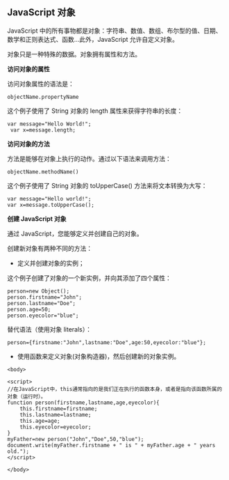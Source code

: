 ## JavaScript 对象

JavaScript 中的所有事物都是对象：字符串、数值、数组、布尔型的值、日期、数学和正则表达式、函数...此外，JavaScript 允许自定义对象。

对象只是一种特殊的数据。对象拥有属性和方法。

**访问对象的属性**

访问对象属性的语法是：

```
objectName.propertyName
```

这个例子使用了 String 对象的 length 属性来获得字符串的长度：

```
var message="Hello World!";
 var x=message.length;
```

**访问对象的方法**

方法是能够在对象上执行的动作。通过以下语法来调用方法：

```
objectName.methodName() 
```

这个例子使用了 String 对象的 toUpperCase() 方法来将文本转换为大写：

```
var message="Hello world!";
var x=message.toUpperCase();
```

**创建 JavaScript 对象**

通过 JavaScript，您能够定义并创建自己的对象。

创建新对象有两种不同的方法：

* 定义并创建对象的实例；

这个例子创建了对象的一个新实例，并向其添加了四个属性：

```
person=new Object();
person.firstname="John";
person.lastname="Doe";
person.age=50;
person.eyecolor="blue";
```

替代语法（使用对象 literals）：

```
person={firstname:"John",lastname:"Doe",age:50,eyecolor:"blue"};
```

* 使用函数来定义对象(对象构造器)，然后创建新的对象实例。

```
<body>

<script>
//在JavaScript中，this通常指向的是我们正在执行的函数本身，或者是指向该函数所属的对象（运行时）。
function person(firstname,lastname,age,eyecolor){
	this.firstname=firstname;
	this.lastname=lastname;
	this.age=age;
    this.eyecolor=eyecolor;
}
myFather=new person("John","Doe",50,"blue");
document.write(myFather.firstname + " is " + myFather.age + " years old.");
</script>

</body>
```






